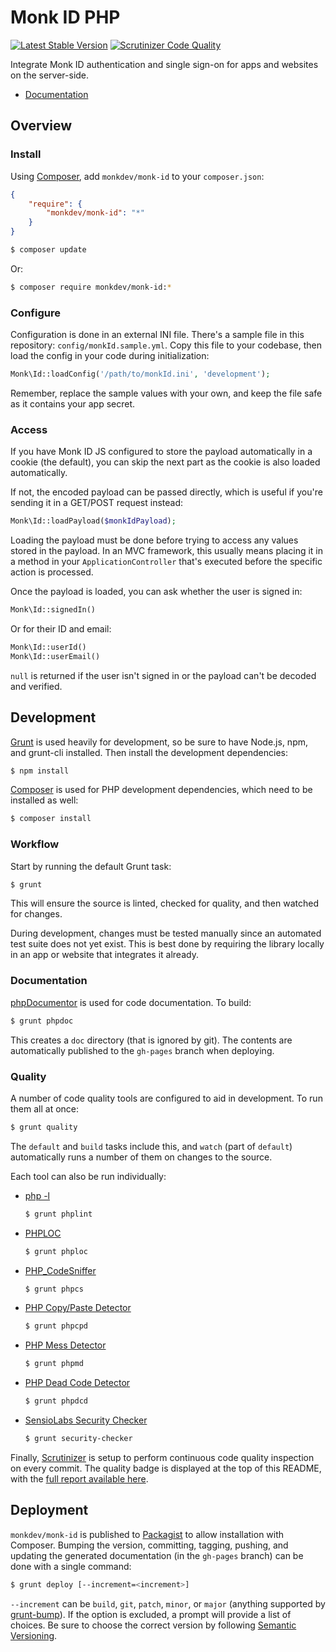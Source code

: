 Monk ID PHP
===========

[![Latest Stable Version](https://poser.pugx.org/monkdev/monk-id/v/stable.png)](https://packagist.org/packages/monkdev/monk-id)
[![Scrutinizer Code Quality](https://scrutinizer-ci.com/g/MonkDev/monk-id-php/badges/quality-score.png?s=7bb86d012d75c7911d9d7bd1c7706cfe811e5d68)](https://scrutinizer-ci.com/g/MonkDev/monk-id-php/)

Integrate Monk ID authentication and single sign-on for apps and websites on the
server-side.

*   [Documentation](http://monkdev.github.io/monk-id-php/classes/Monk.Id.html)

Overview
--------

### Install

Using [Composer](http://getcomposer.org), add `monkdev/monk-id` to your
`composer.json`:

```json
{
    "require": {
        "monkdev/monk-id": "*"
    }
}
```

```bash
$ composer update
```

Or:

```bash
$ composer require monkdev/monk-id:*
```

### Configure

Configuration is done in an external INI file. There's a sample file in this
repository: `config/monkId.sample.yml`. Copy this file to your codebase, then
load the config in your code during initialization:

```php
Monk\Id::loadConfig('/path/to/monkId.ini', 'development');
```

Remember, replace the sample values with your own, and keep the file safe as it
contains your app secret.

### Access

If you have Monk ID JS configured to store the payload automatically in a cookie
(the default), you can skip the next part as the cookie is also loaded
automatically.

If not, the encoded payload can be passed directly, which is useful if you're
sending it in a GET/POST request instead:

```php
Monk\Id::loadPayload($monkIdPayload);
```

Loading the payload must be done before trying to access any values stored in
the payload. In an MVC framework, this usually means placing it in a method in
your `ApplicationController` that's executed before the specific action is
processed.

Once the payload is loaded, you can ask whether the user is signed in:

```php
Monk\Id::signedIn()
```

Or for their ID and email:

```php
Monk\Id::userId()
Monk\Id::userEmail()
```

`null` is returned if the user isn't signed in or the payload can't be decoded
and verified.

Development
-----------

[Grunt](http://gruntjs.com) is used heavily for development, so be sure to have
Node.js, npm, and grunt-cli installed. Then install the development
dependencies:

```bash
$ npm install
```

[Composer](http://getcomposer.org) is used for PHP development dependencies,
which need to be installed as well:

```bash
$ composer install
```

### Workflow

Start by running the default Grunt task:

```bash
$ grunt
```

This will ensure the source is linted, checked for quality, and then watched for
changes.

During development, changes must be tested manually since an automated test
suite does not yet exist. This is best done by requiring the library locally in
an app or website that integrates it already.

### Documentation

[phpDocumentor](http://phpdoc.org) is used for code documentation. To build:

```bash
$ grunt phpdoc
```

This creates a `doc` directory (that is ignored by git). The contents are
automatically published to the `gh-pages` branch when deploying.

### Quality

A number of code quality tools are configured to aid in development. To run them
all at once:

```bash
$ grunt quality
```

The `default` and `build` tasks include this, and `watch` (part of `default`)
automatically runs a number of them on changes to the source.

Each tool can also be run individually:

*   [php -l](http://www.php.net/manual/en/function.php-check-syntax.php)

    ```bash
    $ grunt phplint
    ```

*   [PHPLOC](https://github.com/sebastianbergmann/phploc)

    ```bash
    $ grunt phploc
    ```

*   [PHP_CodeSniffer](https://github.com/squizlabs/PHP_CodeSniffer)

    ```bash
    $ grunt phpcs
    ```

*   [PHP Copy/Paste Detector](https://github.com/sebastianbergmann/phpcpd)

    ```bash
    $ grunt phpcpd
    ```

*   [PHP Mess Detector](http://phpmd.org)

    ```bash
    $ grunt phpmd
    ```

*   [PHP Dead Code Detector](https://github.com/sebastianbergmann/phpdcd)

    ```bash
    $ grunt phpdcd
    ```

*   [SensioLabs Security Checker](https://github.com/sensiolabs/security-checker)

    ```bash
    $ grunt security-checker
    ```

Finally, [Scrutinizer](https://scrutinizer-ci.com) is setup to perform
continuous code quality inspection on every commit. The quality badge is
displayed at the top of this README, with the
[full report available here](https://scrutinizer-ci.com/g/MonkDev/monk-id-php).

Deployment
----------

`monkdev/monk-id` is published to [Packagist](https://packagist.org) to allow
installation with Composer. Bumping the version, committing, tagging, pushing,
and updating the generated documentation (in the `gh-pages` branch) can be done
with a single command:

```bash
$ grunt deploy [--increment=<increment>]
```

`--increment` can be `build`, `git`, `patch`, `minor`, or `major` (anything
supported by [grunt-bump](https://github.com/vojtajina/grunt-bump)). If the
option is excluded, a prompt will provide a list of choices. Be sure to choose
the correct version by following [Semantic Versioning](http://semver.org).
